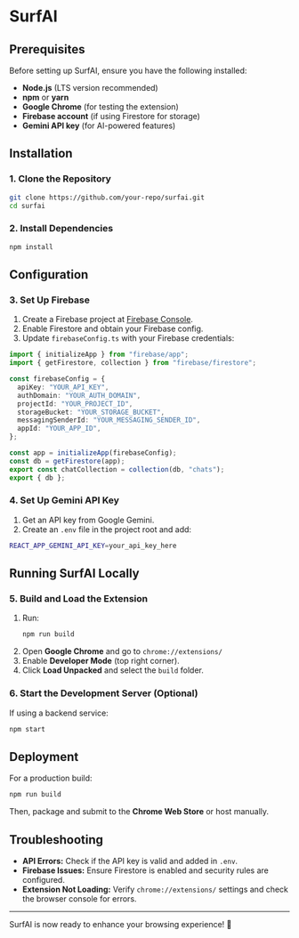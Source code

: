 # SurfAI

## Prerequisites
Before setting up SurfAI, ensure you have the following installed:
- **Node.js** (LTS version recommended)
- **npm** or **yarn**
- **Google Chrome** (for testing the extension)
- **Firebase account** (if using Firestore for storage)
- **Gemini API key** (for AI-powered features)

## Installation

### 1. Clone the Repository
```sh
git clone https://github.com/your-repo/surfai.git
cd surfai
```

### 2. Install Dependencies
```sh
npm install
```

## Configuration

### 3. Set Up Firebase
1. Create a Firebase project at [Firebase Console](https://console.firebase.google.com/).
2. Enable Firestore and obtain your Firebase config.
3. Update `firebaseConfig.ts` with your Firebase credentials:
```ts
import { initializeApp } from "firebase/app";
import { getFirestore, collection } from "firebase/firestore";

const firebaseConfig = {
  apiKey: "YOUR_API_KEY",
  authDomain: "YOUR_AUTH_DOMAIN",
  projectId: "YOUR_PROJECT_ID",
  storageBucket: "YOUR_STORAGE_BUCKET",
  messagingSenderId: "YOUR_MESSAGING_SENDER_ID",
  appId: "YOUR_APP_ID",
};

const app = initializeApp(firebaseConfig);
const db = getFirestore(app);
export const chatCollection = collection(db, "chats");
export { db };
```

### 4. Set Up Gemini API Key
1. Get an API key from Google Gemini.
2. Create an `.env` file in the project root and add:
```sh
REACT_APP_GEMINI_API_KEY=your_api_key_here
```

## Running SurfAI Locally

### 5. Build and Load the Extension
1. Run:
   ```sh
   npm run build
   ```
2. Open **Google Chrome** and go to `chrome://extensions/`
3. Enable **Developer Mode** (top right corner).
4. Click **Load Unpacked** and select the `build` folder.

### 6. Start the Development Server (Optional)
If using a backend service:
```sh
npm start
```

## Deployment
For a production build:
```sh
npm run build
```
Then, package and submit to the **Chrome Web Store** or host manually.

## Troubleshooting
- **API Errors:** Check if the API key is valid and added in `.env`.
- **Firebase Issues:** Ensure Firestore is enabled and security rules are configured.
- **Extension Not Loading:** Verify `chrome://extensions/` settings and check the browser console for errors.

---

SurfAI is now ready to enhance your browsing experience! 🚀

